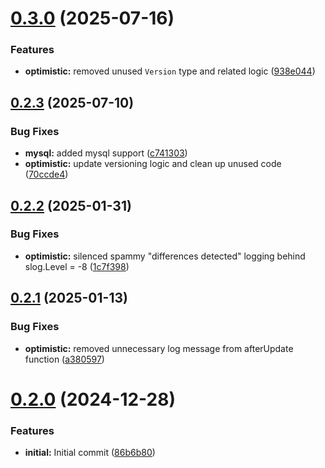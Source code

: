 # [0.3.0](https://github.com/cmmoran/optimistic/compare/v0.2.3...v0.3.0) (2025-07-16)


### Features

* **optimistic:** removed unused `Version` type and related logic ([938e044](https://github.com/cmmoran/optimistic/commit/938e044fbbbccaf897ea50f7dbb016354ed4c1f4))



## [0.2.3](https://github.com/cmmoran/optimistic/compare/v0.2.2...v0.2.3) (2025-07-10)


### Bug Fixes

* **mysql:** added mysql support ([c741303](https://github.com/cmmoran/optimistic/commit/c741303afe41af2a5b7a84f2e91094b4345a6c96))
* **optimistic:** update versioning logic and clean up unused code ([70ccde4](https://github.com/cmmoran/optimistic/commit/70ccde44d420824fa5b9f2b7c56d89e28d41f62e))



## [0.2.2](https://github.com/cmmoran/optimistic/compare/v0.2.1...v0.2.2) (2025-01-31)


### Bug Fixes

* **optimistic:** silenced spammy "differences detected" logging behind slog.Level = -8 ([1c7f398](https://github.com/cmmoran/optimistic/commit/1c7f398dc210d7629d615ec3a0f850dff074bae5))



## [0.2.1](https://github.com/cmmoran/optimistic/compare/v0.2.0...v0.2.1) (2025-01-13)


### Bug Fixes

* **optimistic:** removed unnecessary log message from afterUpdate function ([a380597](https://github.com/cmmoran/optimistic/commit/a380597a8a9adab42b9eba711df9e84464d0035a))



# [0.2.0](https://github.com/cmmoran/optimistic/compare/86b6b80795d51cc97a41bd8269e159f2b738e832...v0.2.0) (2024-12-28)


### Features

* **initial:** Initial commit ([86b6b80](https://github.com/cmmoran/optimistic/commit/86b6b80795d51cc97a41bd8269e159f2b738e832))



